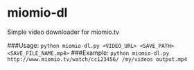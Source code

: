 # miomio-dl
Simple video downloader for miomio.tv

###Usage:
`python miomio-dl.py <VIDEO_URL> <SAVE_PATH> <SAVE_FILE_NAME.mp4>`
###Example:
`python miomio-dl.py http://www.miomio.tv/watch/cc123456/ /my/videos output.mp4`
